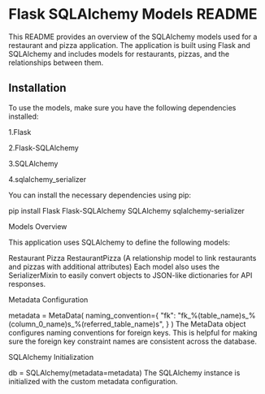 # Flask SQLAlchemy Models README
This README provides an overview of the SQLAlchemy models used for a restaurant and pizza application. The application is built using Flask and SQLAlchemy and includes models for restaurants, pizzas, and the relationships between them.

## Installation
To use the models, make sure you have the following dependencies installed:

1.Flask

2.Flask-SQLAlchemy

3.SQLAlchemy

4.sqlalchemy_serializer

You can install the necessary dependencies using pip:

pip install Flask Flask-SQLAlchemy SQLAlchemy sqlalchemy-serializer

Models Overview

This application uses SQLAlchemy to define the following models:

Restaurant
Pizza
RestaurantPizza (A relationship model to link restaurants and pizzas with additional attributes)
Each model also uses the SerializerMixin to easily convert objects to JSON-like dictionaries for API responses.

Metadata Configuration

metadata = MetaData(
    naming_convention={
        "fk": "fk_%(table_name)s_%(column_0_name)s_%(referred_table_name)s",
    }
)
The MetaData object configures naming conventions for foreign keys. This is helpful for making sure the foreign key constraint names are consistent across the database.

SQLAlchemy Initialization

db = SQLAlchemy(metadata=metadata)
The SQLAlchemy instance is initialized with the custom metadata configuration.

